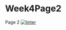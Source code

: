 # Week4Page2
Page 2
[![linter](https://github.com/morgan-bronson/Week4Page2/workflows/linter/badge.svg)](https://github.com/marketplace/actions/super-linter)
